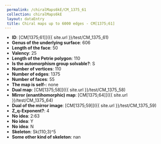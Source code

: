 ```yaml
--- 
 permalink: /chiralMaps6kE/CM_1375_61 
 collection: chiralMaps6kE
 layout: dataEntry
 title: Chiral maps up to 6000 edges - CM[1375;61]
---
```


- **ID**: [CM[1375;61]]({{ site.url }}/test/CM_1375_61)
- **Genus of the underlying surface**: 606
- **Length of the face**: 50
- **Valency**: 25
- **Length of the Petrie polygon**: 110
- **Is the automorphism group solvable?**: S
- **Number of vertices**: 110
- **Number of edges**: 1375
- **Number of faces**: 55
- **The map is self-**: none
- **Dual map**: [CM[1375;58]]({{ site.url }}/test/CM_1375_58)
- **Mirror (enantihomorphic) map**: [CM[1375;64]]({{ site.url }}/test/CM_1375_64)
- **Dual of the mirror image**: [CM[1375;59]]({{ site.url }}/test/CM_1375_59)
- **Z_q-Exponent?**: 4
- **No idea**:  2:63
- **No idea**: Y
- **No idea**: N
- **Skeleton**: Sk(110;3)^5
- **Some other kind of skeleton**: nan
